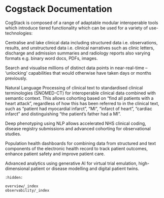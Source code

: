    
# Cogstack Documentation


CogStack is composed of a range of adaptable modular interoperable tools which introduce tiered functionality which can be used for a variety of use-technologies:

Centralise and lake clinical data including structured data i.e. observations, results, and unstructured data i.e. clinical narratives such as clinic letters, discharge and admission summaries and radiology reports also varying formats e.g. binary word docs, PDFs, images.

Search and visualise millions of distinct data points in near-real-time – ‘unlocking’ capabilities that would otherwise have taken days or months previously.

Natural Language Processing of clinical text to standardised clinical terminologies (SNOMED-CT) for interoperable clinical data combined with semantic context. This allows cohorting based on “find all patients with a heart attack”, regardless of how this has been referred to in the clinical text, such as “patient had myocardial infarct”, “MI“, “infarct of heart”, “cardiac infarct” and distinguishing “the patient’s father had a MI”.

Deep phenotyping using NLP allows accelerated NHS clinical coding, disease registry submissions and advanced cohorting for observational studies.

Population health dashboards for combining data from structured and text components of the electronic health record to track patient outcomes, enhance patient safety and improve patient care.

Advanced analytics using generative AI for virtual trial emulation, high-dimensional patient or disease modelling and digital patient twins.

```{toctree}
:hidden:

overview/_index
observability/_index

```

